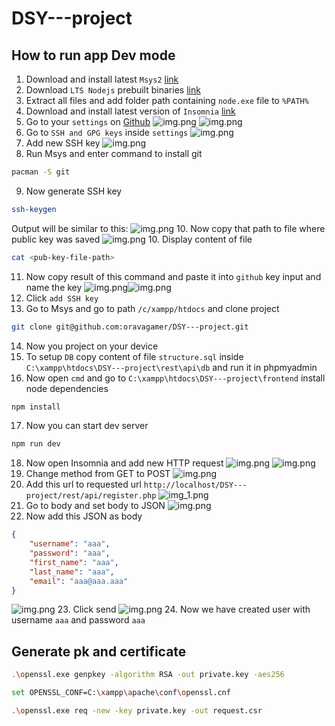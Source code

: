 # DSY---project

## How to run app Dev mode

1. Download and install latest `Msys2` [link](https://repo.msys2.org/distrib/x86_64/)
2. Download `LTS Nodejs` prebuilt binaries [link](https://nodejs.org/en/download/prebuilt-binaries)
3. Extract all files and add folder path containing `node.exe` file to `%PATH%`
4. Download and install latest version of `Insomnia` [link](https://insomnia.rest/download)
5. Go to your `settings` on [Github](https://github.com/)
![img.png](imgs/profile.png)
![img.png](imgs/settings-nav.png)
6. Go to `SSH and GPG keys` inside `settings` 
![img.png](imgs/SSH-nav-settings.png)
7. Add new SSH key 
![img.png](imgs/add-new-ssh-key.png)
8. Run Msys and enter command to install git
```bash
pacman -S git 
```
9. Now generate SSH key
```bash
ssh-keygen
```
Output will be similar to this:
![img.png](imgs/ssh-keygen-console.png)
10. Now copy that path to file where public key was saved
![img.png](imgs/ssh-pub-key-path.png)
10. Display content of file
```bash
cat <pub-key-file-path>
```
11. Now copy result of this command and paste it into `github` key input and name the key
![img.png](imgs/cmd-pub-key.png)![img.png](imgs/github-add-key.png)
12. Click `add SSH key`
13. Go to Msys and go to path `/c/xampp/htdocs` and clone project
```bash
git clone git@github.com:oravagamer/DSY---project.git
```
14. Now you project on your device
15. To setup `DB` copy content of file `structure.sql` inside `C:\xampp\htdocs\DSY---project\rest\api\db` and run it in phpmyadmin
16. Now open `cmd` and go to `C:\xampp\htdocs\DSY---project\frontend` install node dependencies
```bash
npm install
```
17. Now you can start dev server
```bash
npm run dev 
```
18. Now open Insomnia and add new HTTP request
![img.png](imgs/insomnia-setup.png)
![img.png](imgs/insomnia-http.png)
19. Change method from GET to POST
![img.png](imgs/insomnia-post.png)
20. Add this url to requested url `http://localhost/DSY---project/rest/api/register.php`
![img_1.png](imgs/insomnia-url.png)
21. Go to body and set body to JSON
![img.png](imgs/insomnia-body.png)
22. Now add this JSON as body
```json
{
	"username": "aaa",
	"password": "aaa",
	"first_name": "aaa",
	"last_name": "aaa",
	"email": "aaa@aaa.aaa"
}
```
![img.png](imgs/insomnia-json.png)
23. Click send
![img.png](imgs/insomnia-send.png)
24. Now we have created user with username `aaa` and password `aaa`

## Generate pk and certificate
```bash
.\openssl.exe genpkey -algorithm RSA -out private.key -aes256

set OPENSSL_CONF=C:\xampp\apache\conf\openssl.cnf

.\openssl.exe req -new -key private.key -out request.csr
```